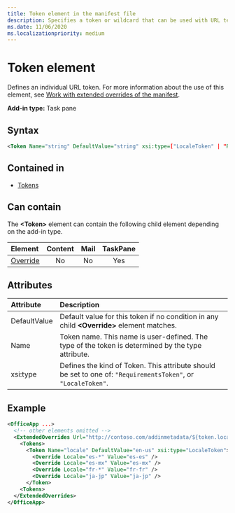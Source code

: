 ```yaml
---
title: Token element in the manifest file
description: Specifies a token or wildcard that can be used with URL templates in the manifest.
ms.date: 11/06/2020
ms.localizationpriority: medium
---
```



# Token element

Defines an individual URL token. For more information about the use of this element, see [Work with extended overrides of the manifest](/office/dev/add-ins/develop/extended-overrides).

**Add-in type:** Task pane

## Syntax

```XML
<Token Name="string" DefaultValue="string" xsi:type=["LocaleToken" | "RequirementsToken"] ></Token>
```

## Contained in

- [Tokens](tokens.md)

## Can contain

The **\<Token\>** element can contain the following child element depending on the add-in type.

|Element|Content|Mail|TaskPane|
|:-----|:-----:|:-----:|:-----:|
|[Override](override.md)|No|No|Yes|

## Attributes

|Attribute|Description|
|:-----|:-----|
|DefaultValue|Default value for this token if no condition in any child **\<Override\>** element matches.|
|Name|Token name. This name is user-defined. The type of the token is determined by the type attribute.|
|xsi:type|Defines the kind of Token. This attribute should be set to one of:  `"RequirementsToken"`,  or  `"LocaleToken"`.|

## Example

```XML
<OfficeApp ...>
  <!-- other elements omitted -->
  <ExtendedOverrides Url="http://contoso.com/addinmetadata/${token.locale}/extended-manifest-overrides.json">
    <Tokens>
      <Token Name="locale" DefaultValue="en-us" xsi:type="LocaleToken">
        <Override Locale="es-*" Value="es-es" />
        <Override Locale="es-mx" Value="es-mx" />
        <Override Locale="fr-*" Value="fr-fr" />
        <Override Locale="ja-jp" Value="ja-jp" />
      </Token>
    <Tokens>
  </ExtendedOverrides>
</OfficeApp>
```